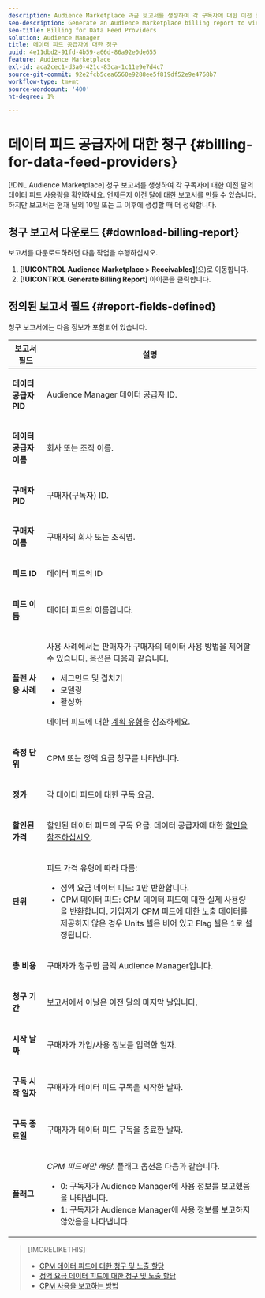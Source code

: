 ```yaml
---
description: Audience Marketplace 과금 보고서를 생성하여 각 구독자에 대한 이전 달의 데이터 피드 사용량을 볼 수 있습니다. 언제든지 이전 달에 대한 보고서를 만들 수 있습니다. 하지만 보고서는 현재 달의 10일 또는 그 이후에 생성할 때 더 정확합니다.
seo-description: Generate an Audience Marketplace billing report to view data feed usage for the previous month for each of your subscribers. You can create a report for the previous month at any time. However, the report is more accurate when you generate it on or after the 10th day of the current month.
seo-title: Billing for Data Feed Providers
solution: Audience Manager
title: 데이터 피드 공급자에 대한 청구
uuid: 4e11dbd2-91fd-4b59-a66d-86a92e0de655
feature: Audience Marketplace
exl-id: aca2cec1-d3a0-421c-83ca-1c11e9e7d4c7
source-git-commit: 92e2fcb5cea6560e9288ee5f819df52e9e4768b7
workflow-type: tm+mt
source-wordcount: '400'
ht-degree: 1%

---
```


# 데이터 피드 공급자에 대한 청구 {#billing-for-data-feed-providers}

[!DNL Audience Marketplace] 청구 보고서를 생성하여 각 구독자에 대한 이전 달의 데이터 피드 사용량을 확인하세요. 언제든지 이전 달에 대한 보고서를 만들 수 있습니다. 하지만 보고서는 현재 달의 10일 또는 그 이후에 생성할 때 더 정확합니다.

## 청구 보고서 다운로드 {#download-billing-report}

보고서를 다운로드하려면 다음 작업을 수행하십시오.

1. **[!UICONTROL Audience Marketplace > Receivables]**(으)로 이동합니다.
1. **[!UICONTROL Generate Billing Report]** 아이콘을 클릭합니다.

## 정의된 보고서 필드 {#report-fields-defined}

청구 보고서에는 다음 정보가 포함되어 있습니다.

<table id="table_B433D5059F6446068683E425B1D87520"> 
 <thead> 
  <tr> 
   <th colname="col1" class="entry"> 보고서 필드 </th> 
   <th colname="col2" class="entry"> 설명 </th> 
  </tr> 
 </thead>
 <tbody> 
  <tr> 
   <td colname="col1"> <p><b><span class="uicontrol"> 데이터 공급자 PID</span></b> </p> </td> 
   <td colname="col2"> <p><span class="keyword"> Audience Manager</span> 데이터 공급자 ID. </p> </td> 
  </tr> 
  <tr> 
   <td colname="col1"> <p><b><span class="uicontrol"> 데이터 공급자 이름</span></b> </p> </td> 
   <td colname="col2"> <p>회사 또는 조직 이름. </p> </td> 
  </tr> 
  <tr> 
   <td colname="col1"> <p><b><span class="uicontrol"> 구매자 PID</span></b> </p> </td> 
   <td colname="col2"> <p>구매자(구독자) ID. </p> </td> 
  </tr> 
  <tr> 
   <td colname="col1"> <p><b><span class="uicontrol"> 구매자 이름</span></b> </p> </td> 
   <td colname="col2"> <p>구매자의 회사 또는 조직명. </p> </td> 
  </tr> 
  <tr> 
   <td colname="col1"> <p><b><span class="uicontrol"> 피드 ID</span></b> </p> </td> 
   <td colname="col2"> <p>데이터 피드의 ID </p> </td> 
  </tr> 
  <tr> 
   <td colname="col1"> <p><b><span class="uicontrol"> 피드 이름</span></b> </p> </td> 
   <td colname="col2"> <p>데이터 피드의 이름입니다. </p> </td> 
  </tr> 
  <tr> 
   <td colname="col1"> <p><b><span class="uicontrol"> 플랜 사용 사례</span></b> </p> </td> 
   <td colname="col2"> <p>사용 사례에서는 판매자가 구매자의 데이터 사용 방법을 제어할 수 있습니다. 옵션은 다음과 같습니다. </p> 
    <ul id="ul_8230A93B5DCE4C10B025D3C761F72CEF"> 
     <li id="li_3400C6475F6D43D7AF54D9A0ED9C09E0">세그먼트 및 겹치기 </li> 
     <li id="li_65DFEF1EA6C341ACB5B72FF629F10AFC">모델링 </li> 
     <li id="li_B84935B93ADE4D299732CE7E099DF7B3">활성화 </li> 
    </ul> <p>데이터 피드에 대한 <a href="../../../features/audience-marketplace/marketplace-data-providers/marketplace-create-manage-feeds.md#plan-types"> 계획 유형</a>을 참조하세요. </p> </td> 
  </tr> 
  <tr> 
   <td colname="col1"> <p><b><span class="uicontrol"> 측정 단위</span></b> </p> </td> 
   <td colname="col2"> <p>CPM 또는 정액 요금 청구를 나타냅니다. </p> </td> 
  </tr> 
  <tr> 
   <td colname="col1"> <p><b><span class="uicontrol"> 정가</span></b> </p> </td> 
   <td colname="col2"> <p>각 데이터 피드에 대한 구독 요금. </p> </td> 
  </tr> 
  <tr> 
   <td colname="col1"> <p><b><span class="uicontrol"> 할인된 가격</span></b> </p> </td> 
   <td colname="col2"> <p>할인된 데이터 피드의 구독 요금. 데이터 공급자에 대한 <a href="../../../features/audience-marketplace/marketplace-data-providers/marketplace-create-manage-feeds.md#discounts"> 할인을 참조하십시오</a>. </p> </td> 
  </tr> 
  <tr> 
   <td colname="col1"> <p><b><span class="uicontrol">단위</span></b> </p> </td> 
   <td colname="col2"> <p>피드 가격 유형에 따라 다름: </p> 
    <ul id="ul_01550B436EEE4FBC8C9945E08E3CE2C6"> 
     <li id="li_C589F6A751AB407E853AC6F726A47F14">정액 요금 데이터 피드: 1만 반환합니다. </li> 
     <li id="li_F93F8AEB2D8C45BFA0305E7808AFF848">CPM 데이터 피드: CPM 데이터 피드에 대한 실제 사용량을 반환합니다. 가입자가 CPM 피드에 대한 노출 데이터를 제공하지 않은 경우 Units 셀은 비어 있고 Flag 셀은 1로 설정됩니다. </li> 
    </ul> </td> 
  </tr> 
  <tr> 
   <td colname="col1"> <p><b><span class="uicontrol"> 총 비용</span></b> </p> </td> 
   <td colname="col2"> <p>구매자가 청구한 금액 <span class="keyword"> Audience Manager</span>입니다. </p> </td> 
  </tr> 
  <tr> 
   <td colname="col1"> <p><b><span class="uicontrol"> 청구 기간</span></b> </p> </td> 
   <td colname="col2"> <p> 보고서에서 이날은 이전 달의 마지막 날입니다. </p> </td> 
  </tr> 
  <tr> 
   <td colname="col1"> <p><b><span class="uicontrol"> 시작 날짜</span></b> </p> </td> 
   <td colname="col2"> <p>구매자가 가입/사용 정보를 입력한 일자. </p> </td> 
  </tr> 
  <tr> 
   <td colname="col1"> <p><b><span class="uicontrol"> 구독 시작 일자</span></b> </p> </td> 
   <td colname="col2"> <p>구매자가 데이터 피드 구독을 시작한 날짜. </p> </td> 
  </tr> 
  <tr> 
   <td colname="col1"> <p><b><span class="uicontrol"> 구독 종료일</span></b> </p> </td> 
   <td colname="col2"> <p>구매자가 데이터 피드 구독을 종료한 날짜. </p> </td> 
  </tr> 
  <tr> 
   <td colname="col1"> <p><b><span class="uicontrol"> 플래그</span></b> </p> </td> 
   <td colname="col2"> <p> <i>CPM 피드에만 해당</i>. 플래그 옵션은 다음과 같습니다. </p> 
    <ul id="ul_509BC73B754A43299F8D719AB0805ABD"> 
     <li id="li_AB35E33B68EC49A187495DF6B9D86563">0: 구독자가 <span class="keyword"> Audience Manager</span>에 사용 정보를 보고했음을 나타냅니다. </li> 
     <li id="li_2E4871B127A84EC586A9F3659F52D67E">1: 구독자가 <span class="keyword"> Audience Manager</span>에 사용 정보를 보고하지 않았음을 나타냅니다. </li> 
    </ul> </td> 
  </tr> 
 </tbody> 
</table>

>[!MORELIKETHIS]
>
>* [CPM 데이터 피드에 대한 청구 및 노출 할당](../../../features/audience-marketplace/marketplace-data-buyers/marketplace-buyer-billing.md#cost-attribution)
>* [정액 요금 데이터 피드에 대한 청구 및 노출 할당](../../../features/audience-marketplace/marketplace-data-buyers/marketplace-buyer-billing.md)
>* [CPM 사용을 보고하는 방법](../../../features/audience-marketplace/marketplace-data-buyers/marketplace-buyer-billing.md#report-cpm-usage)
